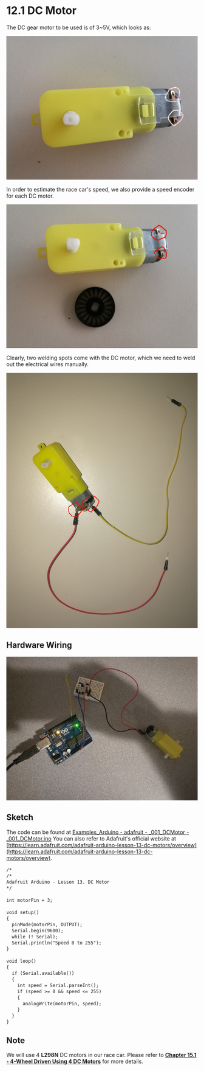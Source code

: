 # 12.1 DC Motor

The DC gear motor to be used is of 3~5V, which looks as:

![DC Motor](../../Examples/adafruit/motor-DC.jpg)

In order to estimate the race car's speed, we also provide a speed encoder for each DC motor.

![DC Motor + Speed Encoder](../../Examples/adafruit/motor-DC+speed-encoder.jpg)

Clearly, two welding spots come with the DC motor, which we need to weld out the electrical wires manually.

![DC Motor with Soldered Wire](../../Examples/adafruit/motor-DC+soldered.jpg)


## Hardware Wiring

![DC Motor](../../Examples/adafruit/001_dcmotor.jpg)

## Sketch
The code can be found at [Examples_Arduino - adafruit - _001_DCMotor - _001_DCMotor.ino](https://github.com/LongerVisionRobot/Examples_Arduino/blob/master/adafruit/_001_DCMotor/_001_DCMotor.ino)
You can also refer to Adafruit's official website at [https://learn.adafruit.com/adafruit-arduino-lesson-13-dc-motors/overview](https://learn.adafruit.com/adafruit-arduino-lesson-13-dc-motors/overview).
```
/*
/*
Adafruit Arduino - Lesson 13. DC Motor
*/

int motorPin = 3;

void setup() 
{ 
  pinMode(motorPin, OUTPUT);
  Serial.begin(9600);
  while (! Serial);
  Serial.println("Speed 0 to 255");
} 

void loop() 
{ 
  if (Serial.available())
  {
    int speed = Serial.parseInt();
    if (speed >= 0 && speed <= 255)
    {
      analogWrite(motorPin, speed);
    }
  }
} 
```


## Note
We will use 4 **L298N** DC motors in our race car. Please refer to [**Chapter 15.1 - 4-Wheel Driven Using 4 DC Motors**](../../Part6_MiniAutomatedVehicle/15_Assembling/01_4wheel_dcmotor_driven.md) for more details.
